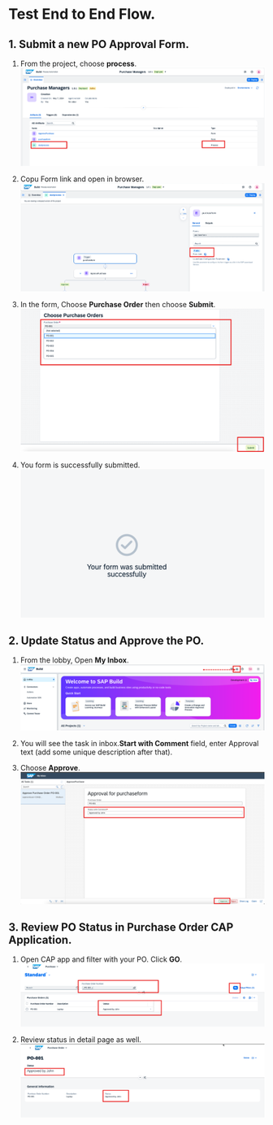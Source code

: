 # Test End to End Flow.

## 1. Submit a new PO Approval Form.

1. From the project, choose **process**.
![](./images/process.png)

2. Copu Form link and open in browser.
![](./images/formlink.png)

3. In the form, Choose **Purchase Order** then choose **Submit**.
![](./images/choosepo.png)

4. You form is successfully submitted.
![](./images/submit.png)

## 2. Update Status and Approve the PO.

1. From the lobby, Open **My Inbox**.
![](./images/chooseinbox.png)

2. You will see the task in inbox.**Start with Comment** field, enter Approval text (add some unique description after that).
3. Choose **Approve**.
![](./images/approve.png)

## 3. Review PO Status in Purchase Order CAP Application.

1. Open CAP app and filter with your PO. Click **GO**.
![](./images/caplist.png)

2. Review status in detail page as well.
![](./images/capdetail.png)







